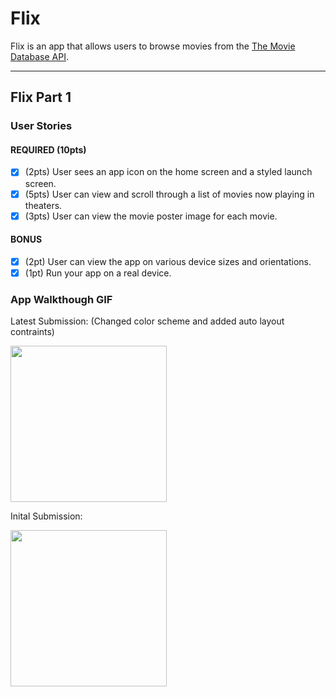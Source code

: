 # Flix

Flix is an app that allows users to browse movies from the [The Movie Database API](http://docs.themoviedb.apiary.io/#).

---

## Flix Part 1

### User Stories

#### REQUIRED (10pts)
- [X] (2pts) User sees an app icon on the home screen and a styled launch screen.
- [X] (5pts) User can view and scroll through a list of movies now playing in theaters.
- [X] (3pts) User can view the movie poster image for each movie.

#### BONUS
- [X] (2pt) User can view the app on various device sizes and orientations.
- [X] (1pt) Run your app on a real device.

### App Walkthough GIF
Latest Submission: (Changed color scheme and added auto layout contraints)

<img src="http://g.recordit.co/O5LNhxu0qy.gif" width=250><br>

Inital Submission:

<img src="http://g.recordit.co/LwNRf1SaLM.gif" width=250><br>
